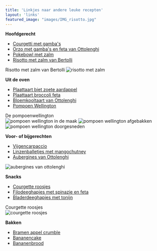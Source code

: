 ```yaml
---
title: 'Linkjes naar andere leuke recepten'
layout: 'links'
featured_image: "images/IMG_risotto.jpg"
---
```


**Hoofdgerecht**
- [Courgetti met gamba's](https://chickslovefood.com/recept/courgetti-met-gambas/)
- [Orzo met gamba's en feta van Ottolenghi](https://www.leukerecepten.nl/review-ottolenghi-simpel-recept-orzo-met-garnalen/)
- [Pokebowl met zalm](https://www.brendakookt.nl/2016/09/24/poke-bowl-met-zalm-en-mango/)
- [Risotto met zalm van Bertolli](https://www.bertolli.nl/nl/bertolli-recepten/risotto-met-zalm-kerstomaatjes-en-pesto-verde/)

Risotto met zalm van Bertolli
![risotto met zalm](/IMG_risotto.jpg)

**Uit de oven**
- [Plaattaart biet zoete aardappel](https://www.ah.nl/allerhande/recept/R-R1192268/plaattaart-van-zoete-aardappel-rode-biet-en-feta)
- [Plaattaart broccoli feta](https://chickslovefood.com/recept/plaattaart-broccoli-en-feta/)
- [Bloemkooltaart van Ottolenghi](https://www.culy.nl/recepten/ottolenghis-bloemkooltaart-uit-plenty/)
- [Pompoen Wellington](https://www.lazycatkitchen.com/vegan-squash-wellington/)

De pompoenwellington  
![pompoen wellington in de maak](/IMG_0698.jpeg)
![pompoen wellington afgebakken](/IMG_0701.jpeg)
![pompoen wellington doorgesneden](/IMG_0704.jpeg)

**Voor- of bijgerechten**
- [Vijgencarpaccio](https://www.dehippevegetarier.nl/vegetarische-recepten/vijgencarpaccio/)
- [Linzenballetjes met mangochutney](https://www.boodschappen.nl/recept/linzenballetjes-met-mangochutney/)
- [Aubergines van Ottolenghi](https://www.culy.nl/recepten/geroosterde-aubergines-met-yoghurt/)

![aubergines van ottolenghi](/IMG_2392.jpeg)

**Snacks**
- [Courgette roosjes](https://www.leukerecepten.nl/recepten/hartige-courgette-roosjes/)
- [Filodeeghapjes met spinazie en feta](https://www.littlespoon.nl/2017/07/filodeeghapjes-met-feta-en-spinazie/)
- [Bladerdeeghapjes met tonijn](https://www.lekkerensimpel.com/tonijn-bladerdeegpakketjes/)

Courgette roosjes  
![courgette roosjes](/IMG_courgette_roosjes.jpg)

**Bakken**
- [Bramen appel crumble](https://www.littlespoon.nl/2015/11/crumble-met-bramen-en-appel/)
- [Bananencake](https://lekkertafelen.nl/recepten/bananencake-met-walnoten/) 
- [Bananenbrood](https://uitpaulineskeuken.nl/recept/healthy-bananabread) 


